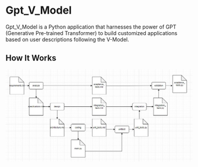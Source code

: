 # Gpt_V_Model

Gpt_V_Model is a Python application that harnesses the power of GPT (Generative Pre-trained Transformer) to build customized applications based on user descriptions following the V-Model. 

## How It Works

![Gpt_V_Model Workflow](doc/diagram.jpg)
